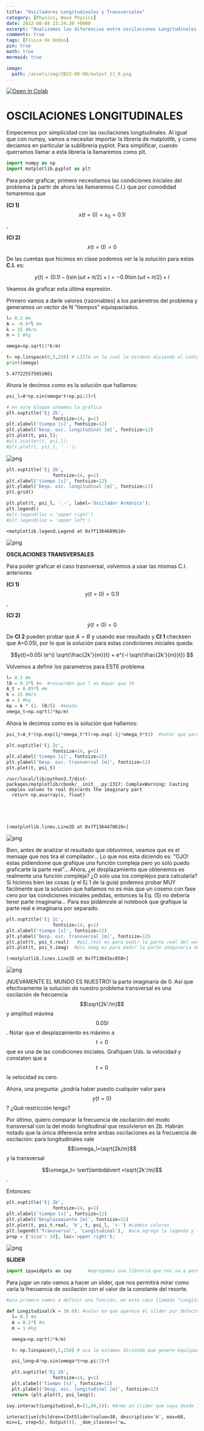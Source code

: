 ```yaml
---
title: "Osciladores Longitudinales y Transversales"
category: [Physics, Wave Physics]
date: 2022-08-08 15:24:20 +0000
excerpt: "Analizamos las diferencias entre oscilaciones Longitudinales y Transversales."
comments: true
tags: [Fisica de Ondas]
pin: true
math: true
mermaid: true

image:
  path: /assets/img/2022-08-08/output_11_0.png
---
```



<a href="https://colab.research.google.com/github/remusezequiel/Fis_Colab/blob/main/Ondas/Oscilaciones_Long_y_Transversales.ipynb" target="_parent"><img src="https://colab.research.google.com/assets/colab-badge.svg" alt="Open In Colab"/></a>

# **OSCILACIONES LONGITUDINALES**

Empecemos por simplicidad con las oscilaciones longitudinales. Al igual que con numpy, vamos a necesitar importar la libreria de matplotlib, y como deciamos en particular la sublibreria pyplot. Para simplificar, cuando querramos llamar a esta libreria la llamaremos como plt.


```python
import numpy as np
import matplotlib.pyplot as plt

```

Para poder graficar, primero necesitamos las condiciones iniciales del problema (a partir de ahora las llamaremos C.I.) que por comodidad tomaremos que 

**(CI 1)** $$x(t=0)= x_0 = 0.1l$$,

**(CI 2)** $$\dot x(t=0)=0$$

De las cuentas que hicimos en clase podemos ver la la solución para estas **C.I.** es:

$$y(t)=(0.1l-l) \sin (\omega t+\pi/2) + l = -0.9l \sin (\omega t+\pi/2) + l$$


Veamos de graficar esta última expresión.

Primero vamos a darle valores (razonables) a los parámetros del problema y generamos un vector de N "tiempos" equispaciados.


```python
l= 0.3 #m
A = -0.9*l #m 
k = 15 #N/m
m = 1 #kg

omega=np.sqrt(2*k/m)

t= np.linspace(0,5,250) # LISTA en la cual le estamos diciendo al codigo que genere equispaciadamente 250 tiempos entre 0 y 5seg
print(omega)

```

    5.477225575051661


Ahora le decimos como es la solución que hallamos:


```python
psi_l=A*np.sin(omega*t+np.pi/2)+l 
```


```python
# en este bloque armamos la gráfica
plt.suptitle('Ej 2b', 
                 fontsize=14, y=1)
plt.xlabel('tiempo [s]', fontsize=12)
plt.ylabel('Desp. osc. longitudinal [m]', fontsize=12)
plt.plot(t, psi_l);
#plt.scatter(t, psi_l);
#plt.plot(t, psi_l, '.-');

```


    
![png](/assets/img/2022-08-08/output_11_0.png)
    



```python
plt.suptitle('Ej 2b', 
                 fontsize=14, y=1)
plt.xlabel('tiempo [s]', fontsize=12)
plt.ylabel('Desp. osc. longitudinal [m]', fontsize=12)
plt.grid()

plt.plot(t, psi_l, '.-', label='Oscilador Armónico');
plt.legend()
#plt.legend(loc = 'upper right')
#plt.legend(loc = 'upper left')
```




    <matplotlib.legend.Legend at 0x7f1364689b10>




    
![png](/assets/img/2022-08-08/output_12_1.png)
    


**OSCILACIONES TRANSVERSALES**

Para poder graficar el caso trasnversal, volvemos a usar las mismas C.I. anteriores

**(CI 1)** $$y(t=0)=0.1l$$,

**(CI 2)** $$\dot y(t=0)=0$$

De **CI 2** pueden probar que $A=B$ y usando ese resultado y **CI 1** checkeen que A=0.05l, por lo que la solución para estas condiciones iniciales queda:

$$y(t)=0.05l (e^{i \sqrt{\frac{2k'}{m}}t} + e^{-i \sqrt{\frac{2k'}{m}}t}) $$


Volvemos a definir los parametros para ESTE problema


```python
l= 0.3 #m
l0 = 0.2*l #m  #recuerden que l es mayor que l0
A_t = 0.05*l #m 
k = 15 #N/m
m = 1 #kg
kp = k * (1- l0/l)  #kmoño
omega_t=np.sqrt(2*kp/m)
```

Ahora le decimos como es la solución que hallamos:


```python
psi_t=A_t*(np.exp(1j*omega_t*t)+np.exp(-1j*omega_t*t))  #notar que para incluir la constante imaginaria i en python debemos escribir '1j'

```


```python
plt.suptitle('Ej 2c', 
                 fontsize=14, y=1)
plt.xlabel('tiempo [s]', fontsize=12)
plt.ylabel('Desp. osc. trasnversal [m]', fontsize=12)
plt.plot(t, psi_t)
```

    /usr/local/lib/python3.7/dist-packages/matplotlib/cbook/__init__.py:1317: ComplexWarning: Casting complex values to real discards the imaginary part
      return np.asarray(x, float)





    [<matplotlib.lines.Line2D at 0x7f1364470610>]




    
![png](/assets/img/2022-08-08/output_19_2.png)
    


Bien, antes de analizar el resultado que obtuvimos, veamos que es el mensaje que nos tira el compilador... 
Lo que nos esta diciendo es: "OJO! estas pidiendome que grafique una función compleja pero yo sólo puedo graficarte la parte real"... Ahora, ¿el desplazamiento que obtenemos es realmente una función compleja? ¿O solo usa los complejos para calcularla? Si hicimos bien las cosas (y el Ej 1 de la guía) podemos probar MUY fácilmente que la solucion que hallamos no es más que un coseno con fase cero por las condiciones iniciales pedidas, entonces la Eq. (5) no debería tener parte imaginaria... Para eso pidámosle al notebook que grafique la parte real e imaginaria por separado.


```python
plt.suptitle('Ej 2c', 
                 fontsize=14, y=1)
plt.xlabel('tiempo [s]', fontsize=12)
plt.ylabel('Desp. osc. trasnversal [m]', fontsize=12)
plt.plot(t, psi_t.real)   #psi.real es para pedir la parte real del vector psi
plt.plot(t, psi_t.imag)  #psi.imag es para pedir la parte imaginaria del vector psi
```




    [<matplotlib.lines.Line2D at 0x7f13643ec050>]




    
![png](/assets/img/2022-08-08/output_21_1.png)
    


¡NUEVAMENTE EL MUNDO ES NUESTRO! la parte imaginaria de 0. Así que efectivamente la solución de nuestro problema transversal es una oscilación de frecuencia $$\sqrt{2k'/m}$$ y amplitud máxima $$0.05l$$. Notar que el desplazamiento es máximo a $$t=0$$ que es una de las condiciones iniciales. Grafiquen Uds. la velocidad y constaten que a $$t=0$$ la velocidad es cero.

Ahora, una pregunta: ¿podría haber puesto cualquier valor para $$y(t=0)$$? ¿Qué restricción tengo? 

Por último, quiero comparar la frecuencia de oscilación del modo transversal con la del modo longitudinal que resolvieron en 2b. Habrán notado que la única diferencia entre ambas oscilaciones es la frecuencia de oscilación: para longitudinales vale $$\omega_l=\sqrt{2k/m}$$ y la transversal

 $$\omega_t=  \vert\lambda\vert =\sqrt{2k'/m}$$. 
 
 Entonces:


```python
plt.suptitle('Ej 2b', 
                 fontsize=14, y=1)
plt.xlabel('tiempo [s]', fontsize=12)
plt.ylabel('Desplazamiento [m]', fontsize=12)
plt.plot(t, psi_t.real, 'b', t, psi_l, 'r-') #cambio colores
plt.legend(('Transversal', 'Longitudinal'),  #aca agrego la legenda y le digo en que posición de la figura quiero que esté.
prop = {'size': 10}, loc='upper right');

```


    
![png](/assets/img/2022-08-08/output_24_0.png)
    


**SLIDER**


```python
import ipywidgets as iwy      #agregamos una libreria que nos va a permitir jugar con SLIDERS
```

Para jugar un rato vamos a hacer un slider, que nos permitirá mirar como varía la frecuencia de oscilación con el valor de la constante del resorte.


```python
#aca primero vamos a definir una función, en este caso llamada "Longitudinal"

def Longitudinal(k = 30.0): #valor en que aparece el slider por defecto. La función queda cargada hasta que yo la llame, dentro de la función tengo que poner todos los parámetros
  l= 0.3 #m
  A = 0.1*l #m 
  m = 1 #kg

  omega=np.sqrt(2*k/m)

  t= np.linspace(0,5,250) # aca le estamos diciendo que genere equispaciadamente 250 tiempos entre 0 y 5seg

  psi_long=A*np.sin(omega*t+np.pi/2)+l

  plt.suptitle('Ej 2b', 
                 fontsize=14, y=1)
  plt.xlabel('tiempo [s]', fontsize=12)
  plt.ylabel('Desp. osc. longitudinal [m]', fontsize=12)
  return (plt.plot(t, psi_long)); 

```


```python
iwy.interact(Longitudinal,k=(1,60,5)); #Armo un slider que vaya desde 1 a 60 de a pasos de a 5N/m y llamo a la función 

```


    interactive(children=(IntSlider(value=30, description='k', max=60, min=1, step=5), Output()), _dom_classes=('w…

